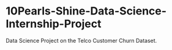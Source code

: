 # 10Pearls-Shine-Data-Science-Internship-Project
Data Science Project on the Telco Customer Churn Dataset.
